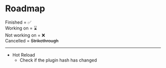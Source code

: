 # Roadmap
Finished = ✅<br>
Working on = ⌛<br>
Not working on = ❌<br>
Cancelled = ~~Strikethrough~~

---

- Hot Reload
  - Check if the plugin hash has changed